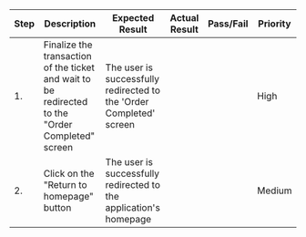 | Step         | Description            | Expected Result | Actual Result | Pass/Fail | Priority |
|--------------|------------------------|-----------------|---------------|-----------|----------|
| 1.           | Finalize the transaction of the ticket and wait to be redirected to the "Order Completed" screen | The user is successfully redirected to the 'Order Completed' screen |     |     | High |
| 2.           | Click on the "Return to homepage" button | The user is successfully redirected to the application's homepage | | | Medium |

